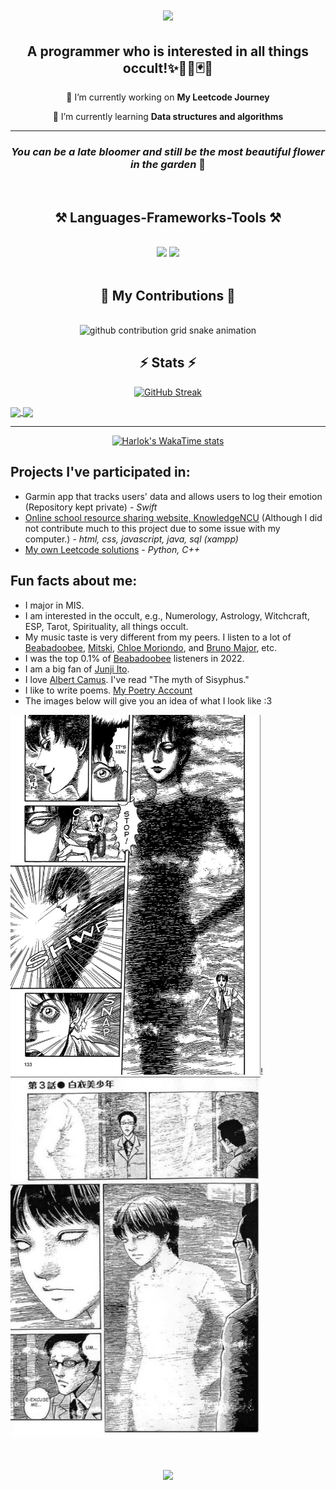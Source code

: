 <h1 align="center">
    <img src="https://readme-typing-svg.herokuapp.com/?font=Philosopher&size=35&center=true&vCenter=true&color=ccb7bf&width=500&height=70&duration=4000&lines=Hi+There!+👋;+I'm+Steven+Wang!;" />
</h1>

<h2 align="center">
   A programmer who is interested in all things occult!✨🔮🌠🃏🌟 
</h2>

<div align="center">
 
 🔭 I’m currently working on **My Leetcode Journey**
 
 🌱 I’m currently learning **Data structures and algorithms**
 </div>

<hr/>

<h3 align="center">
<i>You can be a late bloomer and still be the most beautiful flower in the garden</i> 🌸
</h3>

<br/>

<h2 align="center">⚒️ Languages-Frameworks-Tools ⚒️</h2>
<br/>
<div align="center">
    <img src="https://skillicons.dev/icons?i=html,css,vscode,github,git" />
    <img src="https://skillicons.dev/icons?i=swift,python,javascript,c,java,mysql" /><br>
</div>

<br/>

<!-- * Dark Theme Snake Game -->
<div align="center">
  <h2>🐍 My Contributions 🐍</h2>
  <br>
<picture>
  <source
    media="(prefers-color-scheme: dark)"
    srcset="https://raw.githubusercontent.com/StevenWanglolz/StevenWanglolz/output/github-contribution-grid-snake-dark.svg"
  />
  <source
    media="(prefers-color-scheme: light)"
    srcset="https://raw.githubusercontent.com/StevenWanglolz/StevenWanglolz/output/github-contribution-grid-snake.svg"
  />
  <img
    alt="github contribution grid snake animation"
    src="https://raw.githubusercontent.com/StevenWanglolz/snk/output/github-contribution-grid-snake.svg"
  />
</picture>
</div>

<!-- * Light Theme Snake Game
<div align="center">
  <h2>🐍 My Contributions 🐍</h2>
  <br>
  <img alt="snake eating my contributions" src="https://raw.githubusercontent.com/salesp07/salesp07/output/github-contribution-grid-snake.svg" />

  <br/><br/><br/>
</div>
-->

<h2 align="center">⚡ Stats ⚡</h2>

<div align="center">

[![GitHub Streak](https://streak-stats.demolab.com?user=StevenWanglolz&theme=dracula&count_private=true&border_radius=10)](https://git.io/streak-stats)

</div>

<a href="https://github.com/anuraghazra/github-readme-stats">
  <img height=200 align="center" src="https://github-readme-stats.vercel.app/api?username=StevenWanglolz&count_private=true&border_radius=10&theme=dracula&total_commits=true&width=300&rank_icon=github" />
</a>
<a href="https://github.com/anuraghazra/convoychat">
  <img height=200 align="center" src="https://github-readme-stats.vercel.app/api/top-langs?username=StevenWanglolz&theme=dracula&layout=compact&langs_count=8&card_width=280&border_radius=10" />
</a>

---

<div align="center">

[![Harlok's WakaTime stats](https://github-readme-stats.vercel.app/api/wakatime?username=StevenWanglolz&layout=compact&theme=dracula&border_raius=10)](https://github.com/anuraghazra/github-readme-stats)

</div>

## Projects I've participated in:

- Garmin app that tracks users' data and allows users to log their emotion (Repository kept private) - _Swift_
- [Online school resource sharing website, KnowledgeNCU](https://github.com/StevenWanglolz/112_SA_project_G2) (Although I did not contribute much to this project due to some issue with my computer.) - _html, css, javascript, java, sql (xampp)_
- [My own Leetcode solutions](https://github.com/StevenWanglolz/My_Leetcode_Journey) - _Python, C++_

## Fun facts about me:

- I major in MIS.
- I am interested in the occult, e.g., Numerology, Astrology, Witchcraft, ESP, Tarot, Spirituality, all things occult.
- My music taste is very different from my peers. I listen to a lot of [Beabadoobee](https://www.youtube.com/@Beabadoobee), [Mitski](https://www.youtube.com/@mitskileaks), [Chloe Moriondo](https://www.youtube.com/@chloemoriondo), and [Bruno Major](https://www.youtube.com/@MrBrunoMajor), etc.
- I was the top 0.1% of [Beabadoobee](https://www.youtube.com/@Beabadoobee) listeners in 2022.
- I am a big fan of [Junji Ito](https://www.google.com/search?q=junji+ito&rlz=1C1ONGR_zh-TWTW1063TW1063&oq=junji+ito&gs_lcrp=EgZjaHJvbWUqDAgAECMYJxiABBiKBTIMCAAQIxgnGIAEGIoFMgwIARAuGEMYgAQYigUyBggCEEUYOzIMCAMQLhhDGIAEGIoFMgcIBBAAGIAEMgcIBRAAGIAEMgcIBhAuGIAEMgcIBxAAGIAEMgcICBAuGIAEMgcICRAAGIAE0gEIMTcwMmowajeoAgCwAgA&sourceid=chrome&ie=UTF-8).
- I love [Albert Camus](https://www.google.com/search?q=albert+camus&sca_esv=b72e1409803a6609&rlz=1C1ONGR_zh-TWTW1063TW1063&sxsrf=ACQVn09Gf8hBau6dFIs6N8WrvCAY2yQK7A%3A1707407301455&ei=xffEZaurG4iYvr0PpL6K4AM&ved=0ahUKEwjrocLti5yEAxUIjK8BHSSfAjwQ4dUDCBA&uact=5&oq=albert+camus&gs_lp=Egxnd3Mtd2l6LXNlcnAiDGFsYmVydCBjYW11czIFEC4YgAQyChAuGIAEGIoFGEMyBRAuGIAEMgUQABiABDIFEAAYgAQyBRAuGIAEMgUQLhiABDIFEAAYgAQyBRAuGIAEMgUQABiABDIUEC4YgAQYlwUY3AQY3gQY4ATYAQJI6xhQ_QNYlhhwAngBkAEAmAF_oAHACaoBBDEyLjK4AQPIAQD4AQGoAhTCAgoQABhHGNYEGLADwgINEAAYgAQYigUYQxiwA8ICChAjGIAEGIoFGCfCAgoQABiABBiKBRhDwgIKEAAYgAQYFBiHAsICCBAuGIAEGNQCwgIHECMY6gIYJ8ICExAAGIAEGIoFGEMY6gIYtALYAQHCAhAQLhiABBiKBRhDGMcBGNEDwgILEC4YgAQYxwEY0QPCAgsQABiABBiKBRiRAsICGRAuGIAEGIoFGEMYlwUY3AQY3gQY3wTYAQLCAgsQLhiABBjHARivAcICBxAuGIAEGAriAwQYACBBiAYBkAYKugYGCAEQARgBugYGCAIQARgU&sclient=gws-wiz-serp). I've read "The myth of Sisyphus."
- I like to write poems. [My Poetry Account](https://www.instagram.com/rayofhope_inthedark?igsh=bXFtYWt3MmhsZXdi&utm_source=qr)
- The images below will give you an idea of what I look like :3

<img src="./img/black_bishounen.jpg" alt="drawing" width="400" height="576"/>!<img src="./img/white_bishounen.png" alt="drawing" width="400" height="576"/>

<h1 align="center">
    <img src="https://readme-typing-svg.herokuapp.com/?font=Philosopher&size=35&center=true&vCenter=true&color=ccb7bf&width=500&height=70&duration=4000&lines=Thank+you+for+visiting!+;+Hope+to+see+you+again!;" />
</h1>
